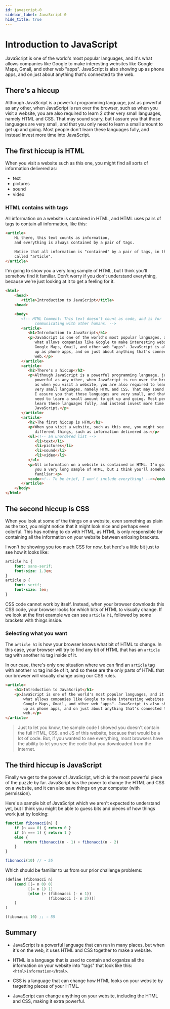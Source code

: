 ```yaml
---
id: javascript-0
sidebar_label: JavaScript 0
hide_title: true
---
```


# Introduction to JavaScript

JavaScript is one of the world's most popular languages, and it's what allows
companies like Google to make interesting websites like Google Maps, Gmail,
and other web "apps". JavaScript is also showing up as phone apps, and on just
about anything that's connected to the web.

## There's a hiccup

Although JavaScript is a powerful programming language, just as powerful as any
other, when JavaScript is run over the browser, such as when you visit a
website, you are also required to learn 2 other very small languages, namely
HTML and CSS. That may sound scary, but I assure you that those languages are
very small, and that you only need to learn a small amount to get up and going.
Most people don't learn these languages fully, and instead invest more time into
JavaScript.

## The first hiccup is HTML

When you visit a website such as this one, you might find all sorts of
information delivered as:
 - text
 - pictures
 - sound
 - video

### HTML contains with tags

All information on a website is contained in HTML, and HTML uses pairs of tags
to contain all information, like this:

``` html
<article>
    Hi there, this text counts as information,
    and everything is always contained by a pair of tags.

    Notice that all information is "contained" by a pair of tags, in this case
    called "article".
</article>
```

I'm going to show you a very long sample of HTML, but I think you'll somehow
find it familiar. Don't worry if you don't understand everything, because we're
just looking at it to get a feeling for it.

``` html
<html>
    <head>
       <title>Introduction to JavaScript</title>
    <head>

    <body>
       <!-- HTML Comment: This text doesn't count as code, and is for
             communicating with other humans. -->
       <article>
          <h1>Introduction to JavaScript</h1>
          <p>JavaScript is one of the world's most popular languages, and it's
             what allows companies like Google to make interesting websites like
             Google Maps, Gmail, and other web "apps". JavaScript is also showing
             up as phone apps, and on just about anything that's connected to the
             web.</p>
       </article>
       <article>
          <h2>There's a hiccup</h2>
          <p>Although JavaScript is a powerful programming language, just as
             powerful as any other, when JavaScript is run over the browser, such
             as when you visit a website, you are also required to learn 2 other
             very small languages, namely HTML and CSS. That may sound scary, but
             I assure you that those languages are very small, and that you only
             need to learn a small amount to get up and going. Most people don't
             learn these languages fully, and instead invest more time into
             JavaScript.</p>
       </article>
       <article>
          <h2>The first hiccup is HTML</h2>
          <p>When you visit a website, such as this one, you might see some
             different things, such as information delivered as:</p>
          <ul><!-- an unordered list -->
             <li>text</li>
             <li>pictures</li>
             <li>sound</li>
             <li>video</li>
          </ul>
          <p>All information on a website is contained in HTML. I'm going to show
             you a very long sample of HTML, but I think you'll somehow find it
             familiar:<p>
          <code><!-- To be brief, I won't include everything! --></code>
       </article>
    </body>
</html>
```

## The second hiccup is CSS

When you look at some of the things on a website, even something as plain as the
text, you might notice that it might look nice and perhaps even colorful. This
has nothing to do with HTML, as HTML is only responsible for containing all the
information on your website between enlosing brackets.

I won't be showing you too much CSS for now, but here's a little bit just to see
how it looks like:

``` css
article h1 {
    font: sans-serif;
    font-size: 1.3em;
}
article p {
    font: serif;
    font-size: 1em;
}
```

CSS code cannot work by itself. Instead, when your browser downloads this CSS
code, your browser looks for which bits of HTML to visually change. If we look
at the first example we can see `article h1`, followed by some brackets with
things inside.

### Selecting what you want

The `article h1` is how your browser knows what bit of HTML to change. In this
case, your browser will try to find any bit of HTML that has an `article` tag
with another `h1` tag inside of it.

In our case, there's only one situation where we can find an `article` tag with
another `h1` tag inside of it, and so these are the only parts of HTML that our
browser will visually change using our CSS rules.

``` html
<article>
    <h1>Introduction to JavaScript</h1>
    <p>JavaScript is one of the world's most popular languages, and it's
        what allows companies like Google to make interesting websites like
        Google Maps, Gmail, and other web "apps". JavaScript is also showing
        up as phone apps, and on just about anything that's connected to the
        web.</p>
</article>
```

> Just to let you know, the sample code I showed you doesn't contain the full
> HTML, CSS, and JS of this website, because that would be a lot of code. But,
> if you wanted to see everything, most browsers have the ability to let you see
> the code that you downloaded from the internet.

## The third hiccup is JavaScript

Finally we get to the power of JavaScript, which is the most powerful piece of
the puzzle by far. JavaScript has the power to change the HTML and CSS on a
website, and it can also save things on your computer (with permission).

Here's a sample bit of JavaScript which we aren't expected to understand yet,
but I think you might be able to guess bits and pieces of how things work just
by looking:

``` javascript
function fibonacci(n) {
    if (n === 0) { return 0 }
    if (n === 1) { return 1 }
    else {
        return fibonacci(n - 1) + fibonacci(n - 2)
    }
}

fibonacci(10) // → 55
```

Which should be familiar to us from our prior challenge problems:

``` scheme
(define (fibonacci n)
    (cond [(= n 0) 0]
          [(= n 1) 1]
          [else (+ (fibonacci (- n 1))
                   (fibonacci (- n 2)))]
    )
)

(fibonacci 10) ;; → 55
```

## Summary

* JavaScript is a powerful language that can run in many places, but when it's
  on the web, it uses HTML and CSS together to make a website.

* HTML is a language that is used to contain and organize all the information on
  your website into "tags" that look like this: `<html>information</html>`.

* CSS is a language that can change how HTML looks on your website by targetting
  pieces of your HTML.

* JavaScript can change anything on your website, including the HTML and CSS,
  making it extra powerful.

